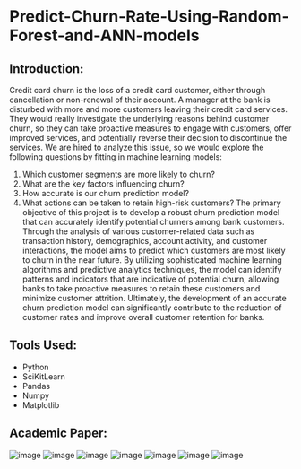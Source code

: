 # Predict-Churn-Rate-Using-Random-Forest-and-ANN-models

## Introduction:
Credit card churn is the loss of a credit card customer, either through cancellation or non-renewal of their account. A manager at the bank is disturbed with more and more
customers leaving their credit card services. They would really investigate the underlying reasons behind customer churn, so they can take proactive measures to engage with customers, offer improved services, and potentially reverse their decision to discontinue the services. We are hired to analyze this issue, so we would explore the
following questions by fitting in machine learning models:
1. Which customer segments are more likely to churn?
2. What are the key factors influencing churn?
3. How accurate is our churn prediction model?
4. What actions can be taken to retain high-risk customers?
The primary objective of this project is to develop a robust churn prediction model that can accurately identify potential churners among bank customers. Through the analysis of various customer-related data such as transaction history, demographics, account activity, and customer interactions, the model aims to predict which customers are most likely to churn in the near future. By utilizing sophisticated machine learning algorithms and predictive analytics techniques, the model can identify patterns and indicators that are indicative of potential churn, allowing banks to take proactive measures to retain these customers and minimize customer attrition. Ultimately, the development of an accurate churn prediction model can significantly contribute to the reduction of customer rates and improve overall customer retention for banks.

## Tools Used:
- Python
- SciKitLearn
- Pandas
- Numpy
- Matplotlib

## Academic Paper:
![image](https://github.com/GiaBaoTranAnalyst/Predict-Churn-Rate-Using-Random-Forest-and-ANN-models/assets/132706047/71c1b0bc-f169-4b65-b023-ef42d6707a7d)
![image](https://github.com/GiaBaoTranAnalyst/Predict-Churn-Rate-Using-Random-Forest-and-ANN-models/assets/132706047/0f293c28-2e86-40e6-a920-68129e2e8e08)
![image](https://github.com/GiaBaoTranAnalyst/Predict-Churn-Rate-Using-Random-Forest-and-ANN-models/assets/132706047/ea6fa28f-af02-4e80-8a0b-2a0be640f8dd)
![image](https://github.com/GiaBaoTranAnalyst/Predict-Churn-Rate-Using-Random-Forest-and-ANN-models/assets/132706047/d9b97ea8-70a7-4d86-8ee6-f453a8aa9597)
![image](https://github.com/GiaBaoTranAnalyst/Predict-Churn-Rate-Using-Random-Forest-and-ANN-models/assets/132706047/b0e18d88-0592-49dd-b4bf-3c9037e5dfa6)
![image](https://github.com/GiaBaoTranAnalyst/Predict-Churn-Rate-Using-Random-Forest-and-ANN-models/assets/132706047/d87d9e96-b4b2-443e-bd75-22ca3c46c187)
![image](https://github.com/GiaBaoTranAnalyst/Predict-Churn-Rate-Using-Random-Forest-and-ANN-models/assets/132706047/7e1442c8-daf6-44f7-ad55-7884b2ac5219)




